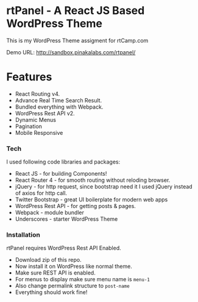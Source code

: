# rtPanel - A React JS Based WordPress Theme

This is my WordPress Theme assigment for rtCamp.com 

Demo URL: http://sandbox.pinakalabs.com/rtpanel/

# Features

  - React Routing v4.
  - Advance Real Time Search Result.
  - Bundled everything with Webpack.
  - WordPress Rest API v2.
  - Dynamic Menus
  - Pagination
  - Mobile Responsive
  
### Tech

I used following code libraries and packages:

* React JS - for building Components!
* React Router 4 - for smooth routing without reloding browser.
* jQuery - for http request, since bootstrap need it I used jQuery instead of axios for http call.
* Twitter Bootstrap - great UI boilerplate for modern web apps
* WordPress Rest API - for getting posts & pages.
* Webpack - module bundler
* Underscores - starter WordPress Theme


### Installation

rtPanel requires WordPress Rest API Enabled.

  - Download zip of this repo.
  - Now install it on WordPress like normal theme.
  - Make sure REST API is enabled.
  - For menus to display make sure menu name is `menu-1`
  - Also change permalink structure to `post-name`
  - Everything should work fine!
